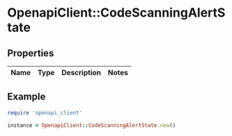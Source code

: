 # OpenapiClient::CodeScanningAlertState

## Properties

| Name | Type | Description | Notes |
| ---- | ---- | ----------- | ----- |

## Example

```ruby
require 'openapi_client'

instance = OpenapiClient::CodeScanningAlertState.new()
```

